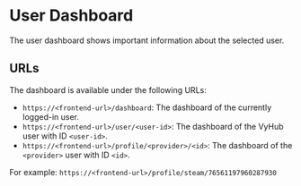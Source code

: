 # User Dashboard

The user dashboard shows important information about the selected user.

## URLs

The dashboard is available under the following URLs:

- `https://<frontend-url>/dashboard`: The dashboard of the currently logged-in user.
- `https://<frontend-url>/user/<user-id>`: The dashboard of the VyHub user with ID `<user-id>`.
- `https://<frontend-url>/profile/<provider>/<id>`: The dashboard of the `<provider>` user with ID `<id>`.

For example: `https://<frontend-url>/profile/steam/76561197960287930`
